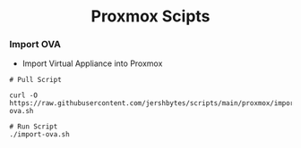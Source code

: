<h1 align="center"> Proxmox Scipts </h1>

### Import OVA

- Import Virtual Appliance into Proxmox
```shell
# Pull Script

curl -O https://raw.githubusercontent.com/jershbytes/scripts/main/proxmox/import-ova.sh

# Run Script
./import-ova.sh
```

